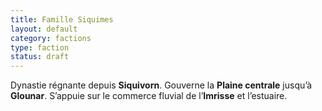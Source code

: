 ```yaml
---
title: Famille Siquimes
layout: default
category: factions
type: faction
status: draft
---
```

Dynastie régnante depuis **Siquivorn**. Gouverne la **Plaine centrale** jusqu’à **Glounar**.
S’appuie sur le commerce fluvial de l’**Imrisse** et l’estuaire.
